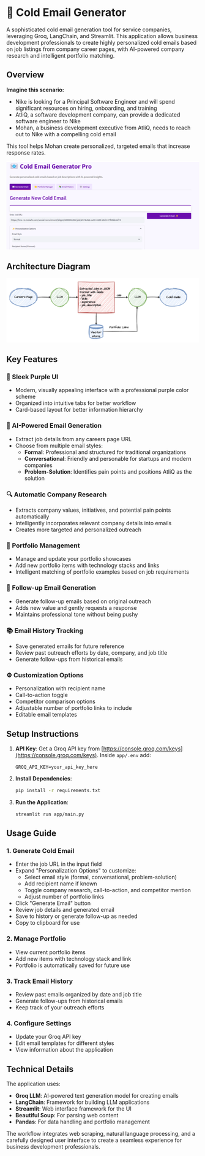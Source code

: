# 📧 Cold Email Generator 

A sophisticated cold email generation tool for service companies, leveraging Groq, LangChain, and Streamlit. This application allows business development professionals to create highly personalized cold emails based on job listings from company career pages, with AI-powered company research and intelligent portfolio matching.

## Overview

**Imagine this scenario:**
- Nike is looking for a Principal Software Engineer and will spend significant resources on hiring, onboarding, and training
- AtliQ, a software development company, can provide a dedicated software engineer to Nike
- Mohan, a business development executive from AtliQ, needs to reach out to Nike with a compelling cold email

This tool helps Mohan create personalized, targeted emails that increase response rates.

![Application Screenshot](imgs/img.png)

## Architecture Diagram

![Architecture Diagram](imgs/architecture.png)

## Key Features

### 📱 Sleek Purple UI
- Modern, visually appealing interface with a professional purple color scheme
- Organized into intuitive tabs for better workflow
- Card-based layout for better information hierarchy

### 🧠 AI-Powered Email Generation
- Extract job details from any careers page URL
- Choose from multiple email styles:
  - **Formal**: Professional and structured for traditional organizations
  - **Conversational**: Friendly and personable for startups and modern companies
  - **Problem-Solution**: Identifies pain points and positions AtliQ as the solution

### 🔍 Automatic Company Research
- Extracts company values, initiatives, and potential pain points automatically
- Intelligently incorporates relevant company details into emails
- Creates more targeted and personalized outreach

### 📂 Portfolio Management
- Manage and update your portfolio showcases
- Add new portfolio items with technology stacks and links
- Intelligent matching of portfolio examples based on job requirements

### 🔄 Follow-up Email Generation
- Generate follow-up emails based on original outreach
- Adds new value and gently requests a response
- Maintains professional tone without being pushy

### 📚 Email History Tracking
- Save generated emails for future reference
- Review past outreach efforts by date, company, and job title
- Generate follow-ups from historical emails

### ⚙️ Customization Options
- Personalization with recipient name
- Call-to-action toggle
- Competitor comparison options
- Adjustable number of portfolio links to include
- Editable email templates

## Setup Instructions

1. **API Key**: Get a Groq API key from [https://console.groq.com/keys](https://console.groq.com/keys). Inside `app/.env` add:
   ```
   GROQ_API_KEY=your_api_key_here
   ```

2. **Install Dependencies**:
   ```bash
   pip install -r requirements.txt
   ```

3. **Run the Application**:
   ```bash
   streamlit run app/main.py
   ```

## Usage Guide

### 1. Generate Cold Email
- Enter the job URL in the input field
- Expand "Personalization Options" to customize:
  - Select email style (formal, conversational, problem-solution)
  - Add recipient name if known
  - Toggle company research, call-to-action, and competitor mention
  - Adjust number of portfolio links
- Click "Generate Email" button
- Review job details and generated email
- Save to history or generate follow-up as needed
- Copy to clipboard for use

### 2. Manage Portfolio
- View current portfolio items
- Add new items with technology stack and link
- Portfolio is automatically saved for future use

### 3. Track Email History
- Review past emails organized by date and job title
- Generate follow-ups from historical emails
- Keep track of your outreach efforts

### 4. Configure Settings
- Update your Groq API key
- Edit email templates for different styles
- View information about the application

## Technical Details

The application uses:
- **Groq LLM**: AI-powered text generation model for creating emails
- **LangChain**: Framework for building LLM applications
- **Streamlit**: Web interface framework for the UI
- **Beautiful Soup**: For parsing web content
- **Pandas**: For data handling and portfolio management

The workflow integrates web scraping, natural language processing, and a carefully designed user interface to create a seamless experience for business development professionals.

